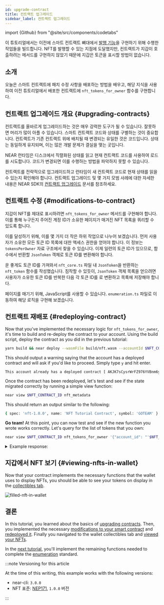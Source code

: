 ```yaml
---
id: upgrade-contract
title: 컨트랙트 업그레이드
sidebar_label: 컨트랙트 업그레이드
---
```


import {Github} from "@site/src/components/codetabs"

이 튜토리얼에서는 이전에 스마트 컨트랙트 뼈대에서 [발행 기능](/tutorials/nfts/js/minting)을 구현하기 위해 수행한 작업들을 빌드합니다. NFT를 발행할 수 있는 지점에 도달했지만, 컨트랙트가 지갑이 호출하려는 메서드를 구현하지 않았기 때문에 지갑은 토큰을 표시할 방법이 없습니다.




## 소개

오늘은 스마트 컨트랙트에 패치 수정 사항을 배포하는 방법을 배우고, 해당 지식을 사용하여 이전 튜토리얼에서 배포한 컨트랙트에 `nft_tokens_for_owner` 함수를 구현합니다.

## 컨트랙트 업그레이드 개요 {#upgrading-contracts}

컨트랙트를 올바르게 업그레이드하는 것은 매우 강력한 도구가 될 수 있습니다. 잘못하면 머리가 많이 아플 수 있습니다. 스마트 컨트랙트 코드와 상태를 구별하는 것이 중요합니다. 컨트랙트가 기존 컨트랙트 위에 배치될 때 변경되는 유일한 것은 코드입니다. 상태는 동일하게 유지되며, 이는 많은 개발 문제가 결실을 맺는 곳입니다.

NEAR 런타임은 디스크에서 직렬화된 상태를 읽고 현재 컨트랙트 코드를 사용하여 로드를 시도합니다. 코드가 변경되면 이를 수행하는 방법을 파악하지 못할 수 있습니다.

컨트랙트를 전략적으로 업그레이드하고 런타임이 새 컨트랙트 코드로 현재 상태를 읽을 수 있는지 확인해야 합니다. 컨트랙트 업그레이드 및 몇 가지 모범 사례에 대한 자세한 내용은 NEAR SDK의 [컨트랙트 업그레이드](/sdk/rust/building/prototyping) 문서를 참조하세요.

## 컨트랙트 수정 {#modifications-to-contract}

지갑이 NFT를 제대로 표시하려면 `nft_tokens_for_owner` 메서드를 구현해야 합니다. 이를 통해 누구든지 주어진 계정 ID가 소유한 페이지가 매겨진 NFT 목록을 쿼리할 수 있도록 합니다.

이를 달성하기 위해, 이를 몇 가지 더 작은 하위 작업으로 나누어 보겠습니다. 먼저 사용자가 소유한 모든 토큰 ID 목록에 대한 액세스 권한을 얻어야 합니다. 이 정보는 `tokensPerOwner` 자료 구조에서 찾을 수 있습니다. 이제 일련의 토큰 ID가 있으므로, 함수에서 반환할 `JsonToken` 객체로 토큰 ID를 변환해야 합니다.

운 좋게도 토큰 ID를 가져와서 `nft_core.ts` 파일 내 `JsonToken`을 반환하는 `nft_token` 함수를 작성했습니다. 짐작할 수 있듯이, `JsonToken` 객체 목록을 얻으려면 사용자가 소유한 토큰 ID를 반복한 다음 각 토큰 ID를 로 변환하고 목록에 저장해야 합니다.

페이지를 매기기 위해, JavaScript를 사용할 수 있습니다. `enumeration.ts` 파일로 이동하여 해당 로직을 구현해 보겠습니다.

<Github language="js" start="47" end="82" url="https://github.com/near-examples/nft-tutorial-js/blob/2.minting/src/nft-contract/enumeration.ts" />

## 컨트랙트 재배포 {#redeploying-contract}

Now that you've implemented the necessary logic for `nft_tokens_for_owner`, it's time to build and re-deploy the contract to your account. Using the build script, deploy the contract as you did in the previous tutorial:

```bash
yarn build && near deploy --wasmFile build/nft.wasm --accountId $NFT_CONTRACT_ID
```

This should output a warning saying that the account has a deployed contract and will ask if you'd like to proceed. Simply type `y` and hit enter.

```bash
This account already has a deployed contract [ AKJK7sCysrWrFZ976YVBnm6yzmJuKLzdAyssfzK9yLsa ]. Do you want to proceed? (y/n)
```

Once the contract has been redeployed, let's test and see if the state migrated correctly by running a simple view function:

```bash
near view $NFT_CONTRACT_ID nft_metadata
```

This should return an output similar to the following:

```bash
{ spec: 'nft-1.0.0', name: 'NFT Tutorial Contract', symbol: 'GOTEAM' }
```

**Go team!** At this point, you can now test and see if the new function you wrote works correctly. Let's query for the list of tokens that you own:

```bash
near view $NFT_CONTRACT_ID nft_tokens_for_owner '{"account_id": "'$NFT_CONTRACT_ID'", "limit": 5}'
```

<details>
<summary>Example response: </summary>
<p>

```bash
[
  {
    token_id: 'token-1',
    owner_id: 'goteam.examples.testnet',
    metadata: {
      title: 'My Non Fungible Team Token',
      description: 'The Team Most Certainly Goes :)',
      media: 'https://bafybeiftczwrtyr3k7a2k4vutd3amkwsmaqyhrdzlhvpt33dyjivufqusq.ipfs.dweb.link/goteam-gif.gif'
    }
  }
]
```

</p>
</details>

## 지갑에서 NFT 보기 {#viewing-nfts-in-wallet}

Now that your contract implements the necessary functions that the wallet uses to display NFTs, you should be able to see your tokens on display in the [collectibles tab](https://testnet.mynearwallet.com//?tab=collectibles).

![filled-nft-in-wallet](/docs/assets/nfts/filled-nft-in-wallet.png)

## 결론

In this tutorial, you learned about the basics of [upgrading contracts](#upgrading-contracts). Then, you implemented the necessary [modifications to your smart contract](#modifications-to-contract) and [redeployed it](#redeploying-contract). Finally you navigated to the wallet collectibles tab and [viewed your NFTs](#viewing-nfts-in-wallet).

In the [next tutorial](/tutorials/nfts/js/enumeration), you'll implement the remaining functions needed to complete the [enumeration](https://nomicon.io/Standards/Tokens/NonFungibleToken/Enumeration) standard.

:::note Versioning for this article

At the time of this writing, this example works with the following versions:

- near-cli: `3.0.0`
- NFT 표준: [NEP171](https://nomicon.io/Standards/Tokens/NonFungibleToken/Core), `1.0.0` 버전

:::
